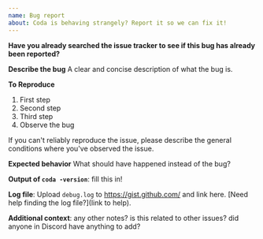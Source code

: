 ```yaml
---
name: Bug report
about: Coda is behaving strangely? Report it so we can fix it!
---
```


**Have you already searched the issue tracker to see if this bug has already
been reported?**

**Describe the bug**
A clear and concise description of what the bug is.

**To Reproduce**
1. First step
2. Second step
3. Third step
3. Observe the bug

If you can't reliably reproduce the issue, please describe the general
conditions where you've observed the issue.

**Expected behavior**
What should have happened instead of the bug?

**Output of `coda -version`**: fill this in!

**Log file**: Upload `debug.log` to https://gist.github.com/ and link here.
[Need help finding the log file?](link to help).

**Additional context**: any other notes? is this related to other issues? did
anyone in Discord have anything to add?
